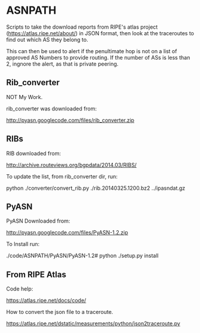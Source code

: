 ASNPATH
=======

Scripts to take the download reports from RIPE's atlas project (https://atlas.ripe.net/about/) in JSON format,
then look at the traceroutes to find out which AS they belong to.

This can then be used to alert if the penultimate hop is not on a list of approved AS Numbers to provide routing. 
If the number of ASs is less than 2, ingnore the alert, as that is private peering.





Rib_converter
-------------

NOT My Work.

rib_converter was downloaded from:

http://pyasn.googlecode.com/files/rib_converter.zip


RIBs
----

RIB downloaded from:

http://archive.routeviews.org/bgpdata/2014.03/RIBS/

To update the list, from rib_converter dir, run:

python ./converter/convert_rib.py ./rib.20140325.1200.bz2 ../ipasndat.gz


PyASN
-----

PyASN Downloaded from:

http://pyasn.googlecode.com/files/PyASN-1.2.zip

To Install run:

./code/ASNPATH/PyASN/PyASN-1.2# python ./setup.py install


From RIPE Atlas
---------------

Code help:

https://atlas.ripe.net/docs/code/

How to convert the json file to a traceroute.

https://atlas.ripe.net/dstatic/measurements/python/json2traceroute.py
